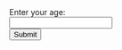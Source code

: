 <!DOCTYPE html>
<html lang="en">
<head>
    <meta charset="UTF-8">
    <meta name="viewport" content="width=device-width, initial-scale=1.0">
    <title>Document</title>
    <link rel="stylesheet" href ="styleAgeDetector.css"></link>
</head>
<body>
    <label id="myLabel">Enter your age: </label><br>
    <input type="text" id="myText"><br>
    <button id="myButton">Submit</button><br>
    <div>
        <p id="resultElement"></p>
    </div>
    <script src="ageDetector.js"></script>
</body>
</html>
